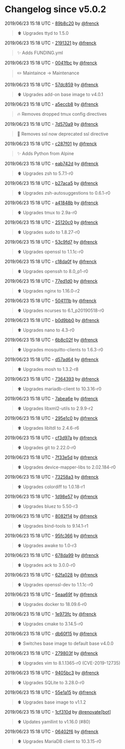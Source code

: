 # Changelog since v5.0.2

2019/06/23 15:18 UTC - [89b8c20](https://github.com/hassio-addons/addon-ssh/commit/89b8c205392e923d7d666823f50be6ab692cedde) by [@frenck](https://github.com/frenck)
> :arrow_up: Upgrades ttyd to 1.5.0 

2019/06/23 15:18 UTC - [2191321](https://github.com/hassio-addons/addon-ssh/commit/2191321d6d76479aa9096518660bcabfa517a467) by [@frenck](https://github.com/frenck)
> :sparkles: Adds FUNDING.yml 

2019/06/23 15:18 UTC - [0041fbc](https://github.com/hassio-addons/addon-ssh/commit/0041fbc7ea79762ddfd52e60fd881031ade68683) by [@frenck](https://github.com/frenck)
> :pencil2: Maintaince -> Maintenance 

2019/06/23 15:18 UTC - [57dc859](https://github.com/hassio-addons/addon-ssh/commit/57dc8592631c7232ee517890d566be232f894cef) by [@frenck](https://github.com/frenck)
> :arrow_up: Upgrades add-on base image to v4.0.1 

2019/06/23 15:18 UTC - [a5eccb8](https://github.com/hassio-addons/addon-ssh/commit/a5eccb88566f5c6b2e2b8cebc081c45751641865) by [@frenck](https://github.com/frenck)
> :fire: Removes dropped tmux config directives 

2019/06/23 15:18 UTC - [7d570a9](https://github.com/hassio-addons/addon-ssh/commit/7d570a902c20fb7c448558d9ad18dbf0a2a4028d) by [@frenck](https://github.com/frenck)
> :hammer: Removes ssl now deprecated ssl directive 

2019/06/23 15:18 UTC - [c287f01](https://github.com/hassio-addons/addon-ssh/commit/c287f01c4c5a5753c5e164f6c86ce746e068fbb9) by [@frenck](https://github.com/frenck)
> :sparkles: Adds Python from Alpine 

2019/06/23 15:18 UTC - [eab742d](https://github.com/hassio-addons/addon-ssh/commit/eab742d3f92d463825f191cbf11a1aa045f5e7a7) by [@frenck](https://github.com/frenck)
> :arrow_up: Upgrades zsh to 5.7.1-r0 

2019/06/23 15:18 UTC - [b27aca5](https://github.com/hassio-addons/addon-ssh/commit/b27aca5b3eec106f52567f249813a7d8b0a9549c) by [@frenck](https://github.com/frenck)
> :arrow_up: Upgrades zsh-autosuggestions to 0.6.1-r0 

2019/06/23 15:18 UTC - [a41848b](https://github.com/hassio-addons/addon-ssh/commit/a41848ba15b1a26b6a7f2f23e81b8e936eafef23) by [@frenck](https://github.com/frenck)
> :arrow_up: Upgrades tmux to 2.9a-r0 

2019/06/23 15:18 UTC - [25120c0](https://github.com/hassio-addons/addon-ssh/commit/25120c02b8165b2c71641dd67368ee24f98b1462) by [@frenck](https://github.com/frenck)
> :arrow_up: Upgrades sudo to 1.8.27-r0 

2019/06/23 15:18 UTC - [53c9fd7](https://github.com/hassio-addons/addon-ssh/commit/53c9fd74c11a792f2fc31414f7e87180122e98ad) by [@frenck](https://github.com/frenck)
> :arrow_up: Upgrades openssl to 1.1.1c-r0 

2019/06/23 15:18 UTC - [c18da0f](https://github.com/hassio-addons/addon-ssh/commit/c18da0f5fd0ace8c54baebc47f4779cd8ae1c675) by [@frenck](https://github.com/frenck)
> :arrow_up: Upgrades openssh to 8.0_p1-r0 

2019/06/23 15:18 UTC - [77ed1d0](https://github.com/hassio-addons/addon-ssh/commit/77ed1d0388e8ee8062342b36260d3182c29afbe7) by [@frenck](https://github.com/frenck)
> :arrow_up: Upgrades nginx to 1.16.0-r2 

2019/06/23 15:18 UTC - [504111b](https://github.com/hassio-addons/addon-ssh/commit/504111b1bf6b16439fefa09153aa8d5e5c237842) by [@frenck](https://github.com/frenck)
> :arrow_up: Upgrades ncurses to 6.1_p20190518-r0 

2019/06/23 15:18 UTC - [b0d9bb0](https://github.com/hassio-addons/addon-ssh/commit/b0d9bb081880298758fa22061d7b829fa94bdcc9) by [@frenck](https://github.com/frenck)
> :arrow_up: Upgrades nano to 4.3-r0 

2019/06/23 15:18 UTC - [6b8c02f](https://github.com/hassio-addons/addon-ssh/commit/6b8c02f37b472c396b56492e2d0fc740b37bd659) by [@frenck](https://github.com/frenck)
> :arrow_up: Upgrades mosquitto-clients to 1.6.3-r0 

2019/06/23 15:18 UTC - [d57ad64](https://github.com/hassio-addons/addon-ssh/commit/d57ad643a620e042a0a1d70deed71c50a524ab37) by [@frenck](https://github.com/frenck)
> :arrow_up: Upgrades mosh to 1.3.2-r8 

2019/06/23 15:18 UTC - [7364393](https://github.com/hassio-addons/addon-ssh/commit/7364393f376c64836cca50bdff2911eeb5942808) by [@frenck](https://github.com/frenck)
> :arrow_up: Upgrades mariadb-client to 10.3.16-r0 

2019/06/23 15:18 UTC - [7abea6e](https://github.com/hassio-addons/addon-ssh/commit/7abea6e7901864c2c7063b68472750fdbf8383fe) by [@frenck](https://github.com/frenck)
> :arrow_up: Upgrades libxml2-utils to 2.9.9-r2 

2019/06/23 15:18 UTC - [295e1c0](https://github.com/hassio-addons/addon-ssh/commit/295e1c0da5d4b9c5a97304096f4cb9faa9beea3a) by [@frenck](https://github.com/frenck)
> :arrow_up: Upgrades libltdl to 2.4.6-r6 

2019/06/23 15:18 UTC - [cf3d97a](https://github.com/hassio-addons/addon-ssh/commit/cf3d97ac85c3a92e5ac4568e0a3f43b9c09d13f8) by [@frenck](https://github.com/frenck)
> :arrow_up: Upgrades git to 2.22.0-r0 

2019/06/23 15:18 UTC - [7f33e5d](https://github.com/hassio-addons/addon-ssh/commit/7f33e5d34418f24697899717cb99fe48caa8840d) by [@frenck](https://github.com/frenck)
> :arrow_up: Upgrades device-mapper-libs to 2.02.184-r0 

2019/06/23 15:18 UTC - [73258a3](https://github.com/hassio-addons/addon-ssh/commit/73258a39e50c5fe03a0d2da1c732d5a51acffef4) by [@frenck](https://github.com/frenck)
> :arrow_up: Upgrades colordiff to 1.0.18-r1 

2019/06/23 15:18 UTC - [1d98e57](https://github.com/hassio-addons/addon-ssh/commit/1d98e57d5a9b89c3c92d26c6a967d11fbb962be4) by [@frenck](https://github.com/frenck)
> :arrow_up: Upgrades bluez to 5.50-r3 

2019/06/23 15:18 UTC - [8082f14](https://github.com/hassio-addons/addon-ssh/commit/8082f14c0d687f8065f8457cae405845d3edf61c) by [@frenck](https://github.com/frenck)
> :arrow_up: Upgrades bind-tools to 9.14.1-r1 

2019/06/23 15:18 UTC - [95fc366](https://github.com/hassio-addons/addon-ssh/commit/95fc3666a5871235666016f041b105ca26b42406) by [@frenck](https://github.com/frenck)
> :arrow_up: Upgrades awake to 1.0-r3 

2019/06/23 15:18 UTC - [678da99](https://github.com/hassio-addons/addon-ssh/commit/678da99c0a2bb8b940181fe8cfbb1ae6c7f9ed09) by [@frenck](https://github.com/frenck)
> :arrow_up: Upgrades ack to 3.0.0-r0 

2019/06/23 15:18 UTC - [62fa028](https://github.com/hassio-addons/addon-ssh/commit/62fa028991a143f9c711edb498b907b998c51997) by [@frenck](https://github.com/frenck)
> :arrow_up: Upgrades openssl-dev to 1.1.1c-r0 

2019/06/23 15:18 UTC - [5eaa69f](https://github.com/hassio-addons/addon-ssh/commit/5eaa69fb87e12229077d66f46a52003aef43cdb9) by [@frenck](https://github.com/frenck)
> :arrow_up: Upgrades docker to 18.09.6-r0 

2019/06/23 15:18 UTC - [1e973fc](https://github.com/hassio-addons/addon-ssh/commit/1e973fc9a209622da7035603e5fb48ea8c2634dd) by [@frenck](https://github.com/frenck)
> :arrow_up: Upgrades cmake to 3.14.5-r0 

2019/06/23 15:18 UTC - [db60f15](https://github.com/hassio-addons/addon-ssh/commit/db60f15999851a5ccff4e467f84eaa1d33771ea5) by [@frenck](https://github.com/frenck)
> :arrow_up: Switches base image to default base v4.0.0 

2019/06/23 15:18 UTC - [279803f](https://github.com/hassio-addons/addon-ssh/commit/279803f88ca41bf5e8204dc5b1e9eb7a914f2e1b) by [@frenck](https://github.com/frenck)
> :arrow_up: Upgrades vim to 8.1.1365-r0 (CVE-2019-12735) 

2019/06/23 15:18 UTC - [9405bc3](https://github.com/hassio-addons/addon-ssh/commit/9405bc3f693712d330f5dd3a3a42020529aad41f) by [@frenck](https://github.com/frenck)
> :arrow_up: Upgrades SQLite to 3.28.0-r0 

2019/06/23 15:18 UTC - [55e1a15](https://github.com/hassio-addons/addon-ssh/commit/55e1a155b771a203a072e57f31129913f59b466e) by [@frenck](https://github.com/frenck)
> :arrow_up: Upgrades base image to v1.1.2 

2019/06/23 15:18 UTC - [1cf310d](https://github.com/hassio-addons/addon-ssh/commit/1cf310d0ba575ae073d0d8ebe1f20f8271903ade) by [@renovate[bot]](https://github.com/apps/renovate)
> :arrow_up: Updates yamllint to v1.16.0 (#80) 

2019/06/23 15:18 UTC - [06402f6](https://github.com/hassio-addons/addon-ssh/commit/06402f6b86bf15f4eb7ed4cee45f2c3003ffe2aa) by [@frenck](https://github.com/frenck)
> :arrow_up: Upgrades MariaDB client to 10.3.15-r0 

